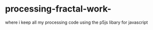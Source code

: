 # processing-fractal-work-
where i keep all my processing code using the p5js libary for javascript 
